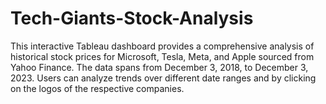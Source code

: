 # Tech-Giants-Stock-Analysis
This interactive Tableau dashboard provides a comprehensive analysis of historical stock prices for Microsoft, Tesla, Meta, and Apple sourced from Yahoo Finance. The data spans from December 3, 2018, to December 3, 2023. Users can analyze trends over different date ranges and by clicking on the logos of the respective companies. 
